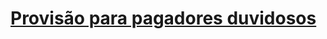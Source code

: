 # [Provisão para pagadores duvidosos](https://www.somosglobal.com.br/blog/provisao-para-devedores-duvidosos)
